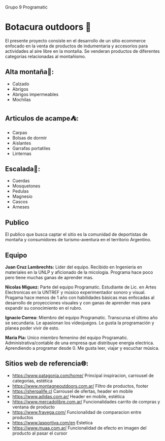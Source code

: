 Grupo 9 Programatic

# Botacura outdoors :mount_fuji:

El presente proyecto consiste en el desarrollo de un sitio ecommerce enfocado en la venta de productos de indumentaria y accesorios para actividades al aire libre en la montaña.
Se venderan productos de diferentes categorias relacionadas al montañismo.

## Alta montaña:mount_fuji::
- Calzado
- Abrigos
- Abrigos impermeables
- Mochilas

## Articulos de acampe:tent::
- Carpas
- Bolsas de dormir
- Aislantes
- Garrafas portatiles
- Linternas

## Escalada:sunrise_over_mountains::
- Cuerdas
- Mosquetones
- Pedulas
- Magnesio
- Cascos
- Arneses

## Publico

El publico que busca captar el sitio es la comunidad de deportistas de montaña y consumidores de turismo-aventura en el territorio Argentino.

## Equipo

**Juan Cruz Lambrechts:** Lider del equipo. Recibido en Ingenieria en materiales en la UNLP y aficionado de la micologia. Programa hace poco pero tiene muchas ganas de aprender mas.

**Nicolas Miguez:** Parte del equipo Programatic. Estudiante de Lic. en Artes Electronicas en la UNTREF y músico experimentador sonoro y visual. Pragama hace menos de 1 año con habilidades básicas mas enfocadas al desarrollo de proyecciones visuales y con ganas de aprender mas para expandir su conocimiento en el rubro.

**Ignacio Correa:** Miembro del equipo Programatic. Transcursa el último año se secundaria. Le apasionan los videojuegos. Le gusta la programación y planea poder vivir de esto.

**Maria Pia:** Unico miembro femenino del equipo Programatic. Administrativa/contable de una empresa que distribuye energia electrica. Aprendiendo a programar desde 0. Me gusta leer, viajar y escuchar música. 

## Sitios web de referencia:globe_with_meridians::
- https://www.patagonia.com/home/ Principal inspiracion, carrousel de categorias, estética
- https://www.montagneoutdoors.com.ar/ Filtro de productos, footer
- https://sherpalife.cl Carrousel de ofertas, header en mobile
- https://www.adidas.com.ar/ Header en mobile, estética
- https://www.mercadolibre.com.ar/ Funcionalidades carrito de compras y ventana de producto
- https://www.fravega.com/ Funcionalidad de comparacion entre productos
- https://www.lasportiva.com/en Estetica
- https://www.muaa.com.ar/ Funcionalidad de efecto en imagen del producto al pasar el cursor
